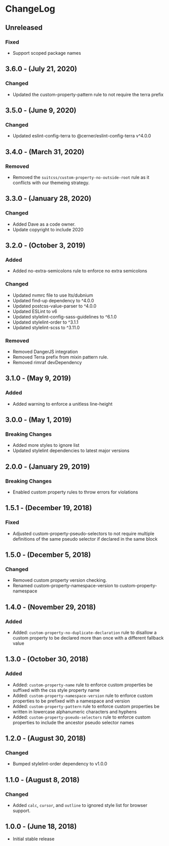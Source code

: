 # ChangeLog

## Unreleased

### Fixed

* Support scoped package names

## 3.6.0 - (July 21, 2020)

### Changed

* Updated the custom-property-pattern rule to not require the terra prefix

## 3.5.0 - (June 9, 2020)

### Changed

* Updated eslint-config-terra to @cerner/eslint-config-terra v^4.0.0

## 3.4.0 - (March 31, 2020)

### Removed

* Removed the `suitcss/custom-property-no-outside-root` rule as it conflicts with our themeing strategy.

## 3.3.0 - (January 28, 2020)

### Changed

* Added Dave as a code owner.
* Update copyright to include 2020

## 3.2.0 - (October 3, 2019)

### Added

* Added no-extra-semicolons rule to enforce no extra semicolons

### Changed

* Updated nvmrc file to use lts/dubnium
* Updated find-up dependency to ^4.0.0
* Updated postcss-value-parser to ^4.0.0
* Updated ESLint to v6
* Updated stylelint-config-sass-guidelines to ^6.1.0
* Updated stylelint-order to ^3.1.1
* Updated stylelint-scss to ^3.11.0

### Removed

* Removed DangerJS integration
* Removed Terra prefix from mixin pattern rule.
* Removed rimraf devDependency

## 3.1.0 - (May 9, 2019)

### Added

* Added warning to enforce a unitless line-height

## 3.0.0 - (May 1, 2019)

### Breaking Changes

* Added more styles to ignore list
* Updated stylelint dependencies to latest major versions

## 2.0.0 - (January 29, 2019)

### Breaking Changes

* Enabled custom property rules to throw errors for violations

## 1.5.1 - (December 19, 2018)

### Fixed

* Adjusted custom-property-pseudo-selectors to not require multiple definitions of the same pseudo selector if declared in the same block

## 1.5.0 - (December 5, 2018)

### Changed

* Removed custom property version checking.
* Renamed custom-property-namespace-version to custom-property-namespace

## 1.4.0 - (November 29, 2018)

### Added

* Added: `custom-property-no-duplicate-declaration` rule to disallow a custom property to be declared more than once with a different fallback value

## 1.3.0 - (October 30, 2018)

### Added

* Added: `custom-property-name` rule to enforce custom properties be suffixed with the css style property name
* Added: `custom-property-namespace-version` rule to enforce custom properties to be prefixed with a namespace and version
* Added: `custom-property-pattern` rule to enforce custom properties be written in lowercase alphanumeric characters and hyphens
* Added: `custom-property-pseudo-selectors` rule to enforce custom properties to include the ancestor pseudo selector names

## 1.2.0 - (August 30, 2018)

### Changed

* Bumped stylelint-order dependency to v1.0.0

## 1.1.0 - (August 8, 2018)

### Changed

* Added `calc`, `cursor`, and `outline` to ignored style list for browser support.

## 1.0.0 - (June 18, 2018)

* Initial stable release
